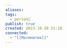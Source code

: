 ```yaml
---
aliases: 
tags:
  - person👤
publish: true
created: 2023-10-20 21:10
connected:
  - "[[Математик]]"
---
```





